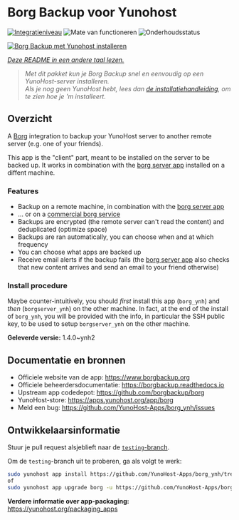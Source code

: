 <!--
NB: Deze README is automatisch gegenereerd door <https://github.com/YunoHost/apps/tree/master/tools/readme_generator>
Hij mag NIET handmatig aangepast worden.
-->

# Borg Backup voor Yunohost

[![Integratieniveau](https://apps.yunohost.org/badge/integration/borg)](https://ci-apps.yunohost.org/ci/apps/borg/)
![Mate van functioneren](https://apps.yunohost.org/badge/state/borg)
![Onderhoudsstatus](https://apps.yunohost.org/badge/maintained/borg)

[![Borg Backup met Yunohost installeren](https://install-app.yunohost.org/install-with-yunohost.svg)](https://install-app.yunohost.org/?app=borg)

*[Deze README in een andere taal lezen.](./ALL_README.md)*

> *Met dit pakket kun je Borg Backup snel en eenvoudig op een YunoHost-server installeren.*  
> *Als je nog geen YunoHost hebt, lees dan [de installatiehandleiding](https://yunohost.org/install), om te zien hoe je 'm installeert.*

## Overzicht

A [Borg](https://borgbackup.readthedocs.io/en/stable/index.html#what-is-borgbackup) integration to backup your YunoHost server to another remote server (e.g. one of your friends).

This app is the "client" part, meant to be installed on the server to be backed up. It works in combination with the [borg server app](https://apps.yunohost.org/app/borgserver) installed on a diffent machine.

### Features

- Backup on a remote machine, in combination with the [borg server app](https://apps.yunohost.org/app/borgserver)
- ... or on a [commercial borg service](https://www.borgbackup.org/support/commercial.html)
- Backups are encrypted (the remote server can't read the content) and deduplicated (optimize space)
- Backups are ran automatically, you can choose when and at which frequency
- You can choose what apps are backed up
- Receive email alerts if the backup fails (the [borg server app](https://apps.yunohost.org/app/borgserver) also checks that new content arrives and send an email to your friend otherwise)

### Install procedure

Maybe counter-intuitively, you should *first* install this app (`borg_ynh`) and *then* (`borgserver_ynh`) on the other machine. In fact, at the end of the install of `borg_ynh`, you will be provided with the info, in particular the SSH public key, to be used to setup `borgserver_ynh` on the other machine.


**Geleverde versie:** 1.4.0~ynh2
## Documentatie en bronnen

- Officiele website van de app: <https://www.borgbackup.org>
- Officiele beheerdersdocumentatie: <https://borgbackup.readthedocs.io>
- Upstream app codedepot: <https://github.com/borgbackup/borg>
- YunoHost-store: <https://apps.yunohost.org/app/borg>
- Meld een bug: <https://github.com/YunoHost-Apps/borg_ynh/issues>

## Ontwikkelaarsinformatie

Stuur je pull request alsjeblieft naar de [`testing`-branch](https://github.com/YunoHost-Apps/borg_ynh/tree/testing).

Om de `testing`-branch uit te proberen, ga als volgt te werk:

```bash
sudo yunohost app install https://github.com/YunoHost-Apps/borg_ynh/tree/testing --debug
of
sudo yunohost app upgrade borg -u https://github.com/YunoHost-Apps/borg_ynh/tree/testing --debug
```

**Verdere informatie over app-packaging:** <https://yunohost.org/packaging_apps>
